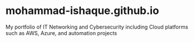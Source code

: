 # mohammad-ishaque.github.io
My portfolio of IT Networking and Cybersecurity including Cloud platforms such as AWS, Azure, and automation projects
